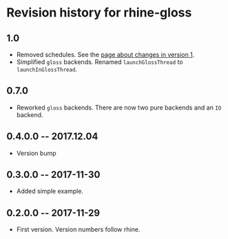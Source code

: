 # Revision history for rhine-gloss

## 1.0

* Removed schedules. See the [page about changes in version 1](/version1.md).
* Simplified `gloss` backends. Renamed `launchGlossThread` to `launchInGlossThread`.

## 0.7.0

* Reworked `gloss` backends.
  There are now two pure backends and an `IO` backend.

## 0.4.0.0 -- 2017.12.04

* Version bump

## 0.3.0.0  -- 2017-11-30

* Added simple example.

## 0.2.0.0  -- 2017-11-29

* First version. Version numbers follow rhine.
